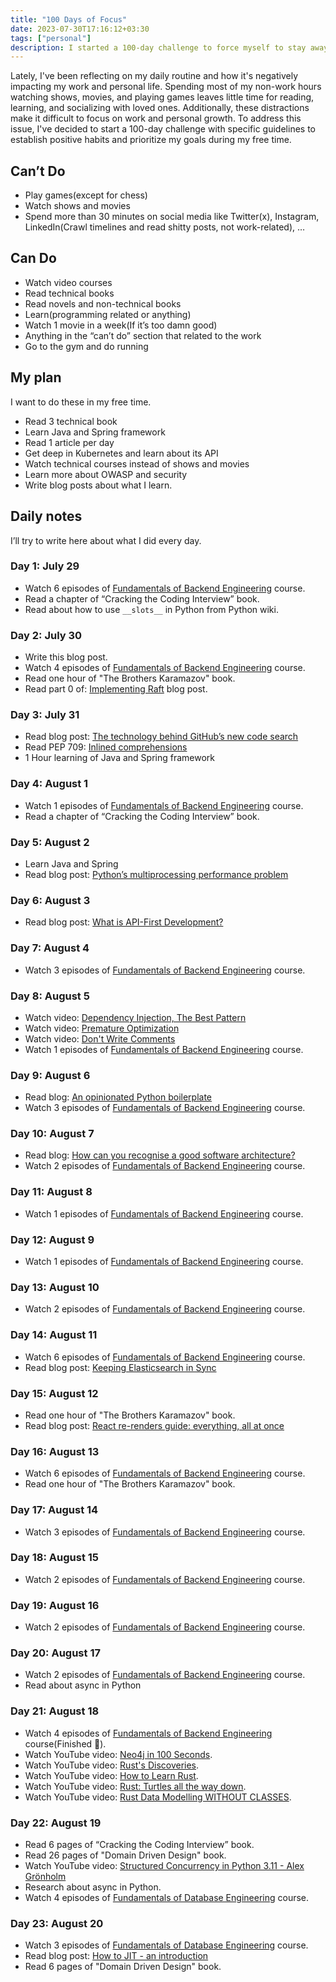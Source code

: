 ```yaml
---
title: "100 Days of Focus"
date: 2023-07-30T17:16:12+03:30
tags: ["personal"]
description: I started a 100-day challenge to force myself to stay away from distractions, and earn focus.
---
```


Lately, I've been reflecting on my daily routine and how it's negatively impacting my work and personal life. Spending most of my non-work hours watching shows, movies, and playing games leaves little time for reading, learning, and socializing with loved ones. Additionally, these distractions make it difficult to focus on work and personal growth. To address this issue, I've decided to start a 100-day challenge with specific guidelines to establish positive habits and prioritize my goals during my free time.

## Can’t Do
- Play games(except for chess)
- Watch shows and movies
- Spend more than 30 minutes on social media like Twitter(x), Instagram, LinkedIn(Crawl timelines and read shitty posts, not work-related), …

## Can Do
- Watch video courses
- Read technical books
- Read novels and non-technical books
- Learn(programming related or anything)
- Watch 1 movie in a week(If it’s too damn good)
- Anything in the “can’t do” section that related to the work
- Go to the gym and do running

## My plan
I want to do these in my free time.
- Read 3 technical book
- Learn Java and Spring framework
- Read 1 article per day
- Get deep in Kubernetes and learn about its API
- Watch technical courses instead of shows and movies
- Learn more about OWASP and security
- Write blog posts about what I learn.

## Daily notes
I’ll try to write here about what I did every day.

### Day 1: July 29
- Watch 6 episodes of [Fundamentals of Backend Engineering](https://www.udemy.com/course/fundamentals-of-backend-communications-and-protocols/) course.
- Read a chapter of “Cracking the Coding Interview” book.
- Read about how to use `__slots__` in Python from Python wiki.

### Day 2: July 30
- Write this blog post.
- Watch 4 episodes of [Fundamentals of Backend Engineering](https://www.udemy.com/course/fundamentals-of-backend-communications-and-protocols/) course.
- Read one hour of "The Brothers Karamazov" book.
- Read part 0 of: [Implementing Raft](https://eli.thegreenplace.net/2020/implementing-raft-part-0-introduction/) blog post.

### Day 3: July 31
- Read blog post: [The technology behind GitHub’s new code search](https://github.blog/2023-02-06-the-technology-behind-githubs-new-code-search/)
- Read PEP 709: [Inlined comprehensions](https://peps.python.org/pep-0709/)
- 1 Hour learning of Java and Spring framework

### Day 4: August 1
- Watch 1 episodes of [Fundamentals of Backend Engineering](https://www.udemy.com/course/fundamentals-of-backend-communications-and-protocols/) course.
- Read a chapter of “Cracking the Coding Interview” book.

### Day 5: August 2
- Learn Java and Spring
- Read blog post: [Python’s multiprocessing performance problem](https://pythonspeed.com/articles/faster-multiprocessing-pickle/)

### Day 6: August 3
- Read blog post: [What is API-First Development?](https://newsletter.techworld-with-milan.com/p/what-is-api-first-development)

### Day 7: August 4
- Watch 3 episodes of [Fundamentals of Backend Engineering](https://www.udemy.com/course/fundamentals-of-backend-communications-and-protocols/) course.

### Day 8: August 5
- Watch video: [Dependency Injection, The Best Pattern](https://www.youtube.com/watch?v=J1f5b4vcxCQ)
- Watch video: [Premature Optimization](https://www.youtube.com/watch?v=tKbV6BpH-C8)
- Watch video: [Don't Write Comments](https://www.youtube.com/watch?v=Bf7vDBBOBUA)
- Watch 1 episodes of [Fundamentals of Backend Engineering](https://www.udemy.com/course/fundamentals-of-backend-communications-and-protocols/) course.

### Day 9: August 6
- Read blog: [An opinionated Python boilerplate](https://duarteocarmo.com/blog/opinionated-python-boilerplate.html)
- Watch 3 episodes of [Fundamentals of Backend Engineering](https://www.udemy.com/course/fundamentals-of-backend-communications-and-protocols/) course.

### Day 10: August 7
- Read blog: [How can you recognise a good software architecture?](http://www.modernescpp.com/index.php/how-can-you-recognise-a-good-software-architecture/)
- Watch 2 episodes of [Fundamentals of Backend Engineering](https://www.udemy.com/course/fundamentals-of-backend-communications-and-protocols/) course.

### Day 11: August 8
- Watch 1 episodes of [Fundamentals of Backend Engineering](https://www.udemy.com/course/fundamentals-of-backend-communications-and-protocols/) course.

### Day 12: August 9
- Watch 1 episodes of [Fundamentals of Backend Engineering](https://www.udemy.com/course/fundamentals-of-backend-communications-and-protocols/) course.

### Day 13: August 10
- Watch 2 episodes of [Fundamentals of Backend Engineering](https://www.udemy.com/course/fundamentals-of-backend-communications-and-protocols/) course.

### Day 14: August 11
- Watch 6 episodes of [Fundamentals of Backend Engineering](https://www.udemy.com/course/fundamentals-of-backend-communications-and-protocols/) course.
- Read blog post: [Keeping Elasticsearch in Sync](https://www.elastic.co/blog/found-keeping-elasticsearch-in-sync)

### Day 15: August 12
- Read one hour of "The Brothers Karamazov" book.
- Read blog post: [React re-renders guide: everything, all at once](https://www.developerway.com/posts/react-re-renders-guide)

### Day 16: August 13
- Watch 6 episodes of [Fundamentals of Backend Engineering](https://www.udemy.com/course/fundamentals-of-backend-communications-and-protocols/) course.
- Read one hour of "The Brothers Karamazov" book.

### Day 17: August 14
- Watch 3 episodes of [Fundamentals of Backend Engineering](https://www.udemy.com/course/fundamentals-of-backend-communications-and-protocols/) course.

### Day 18: August 15
- Watch 2 episodes of [Fundamentals of Backend Engineering](https://www.udemy.com/course/fundamentals-of-backend-communications-and-protocols/) course.

### Day 19: August 16
- Watch 2 episodes of [Fundamentals of Backend Engineering](https://www.udemy.com/course/fundamentals-of-backend-communications-and-protocols/) course.

### Day 20: August 17
- Watch 2 episodes of [Fundamentals of Backend Engineering](https://www.udemy.com/course/fundamentals-of-backend-communications-and-protocols/) course.
- Read about async in Python

### Day 21: August 18
- Watch 4 episodes of [Fundamentals of Backend Engineering](https://www.udemy.com/course/fundamentals-of-backend-communications-and-protocols/) course(Finished 👏).
- Watch YouTube video: [Neo4j in 100 Seconds](https://www.youtube.com/watch?v=T6L9EoBy8Zk).
- Watch YouTube video: [Rust's Discoveries](https://youtu.be/v6RxJsk8otY).
- Watch YouTube video: [How to Learn Rust](https://www.youtube.com/watch?v=2hXNd6x9sZs).
- Watch YouTube video: [Rust: Turtles all the way down](https://www.youtube.com/watch?v=PuMXWc0xrK0).
- Watch YouTube video: [Rust Data Modelling WITHOUT CLASSES](https://www.youtube.com/watch?v=z-0-bbc80JM).

### Day 22: August 19
- Read 6 pages of “Cracking the Coding Interview” book.
- Read 26 pages of "Domain Driven Design" book.
- Watch YouTube video: [Structured Concurrency in Python 3.11 - Alex Grönholm](https://www.youtube.com/watch?v=aB7s5DIdrhQ)
- Research about async in Python.
- Watch 4 episodes of [Fundamentals of Database Engineering](https://www.udemy.com/course/database-engines-crash-course/) course.

### Day 23: August 20
- Watch 3 episodes of [Fundamentals of Database Engineering](https://www.udemy.com/course/database-engines-crash-course/) course.
- Read blog post: [How to JIT - an introduction](https://eli.thegreenplace.net/2013/11/05/how-to-jit-an-introduction)
- Read 6 pages of "Domain Driven Design" book.
